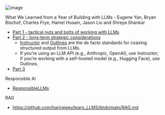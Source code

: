 ![image](https://github.com/user-attachments/assets/f5b34532-1bae-48d5-a237-8013f8ab1e1d)


What We Learned from a Year of Building with LLMs - Eugene Yan, Bryan Bischof, Charles Frye, Hamel Husain, Jason Liu and Shreya Shankar
  - [Part 1 - tactical nuts and bolts of working with LLMs](https://www.oreilly.com/radar/what-we-learned-from-a-year-of-building-with-llms-part-i/)
  - [Part 2 - long-term strategic considerations](https://www.oreilly.com/radar/what-we-learned-from-a-year-of-building-with-llms-part-ii/)
    -  [Instructor](https://github.com/jxnl/instructor) and [Outlines](https://github.com/outlines-dev/outlines) are the de facto standards for coaxing structured output from LLMs.
    -  If you’re using an LLM API (e.g., Anthropic, OpenAI), use Instructor; if you’re working with a self-hosted model (e.g., Hugging Face), use Outlines.
  - [Part 3](https://www.oreilly.com/radar/what-we-learned-from-a-year-of-building-with-llms-part-iii-strategy/)


Responsible AI
- [ResponsibleLLMs](https://github.com/harirajeev/learn_LLMS/blob/main/ResponsibleLLMs.md)

RAG
-  https://github.com/harirajeev/learn_LLMS/blob/main/RAG.md
